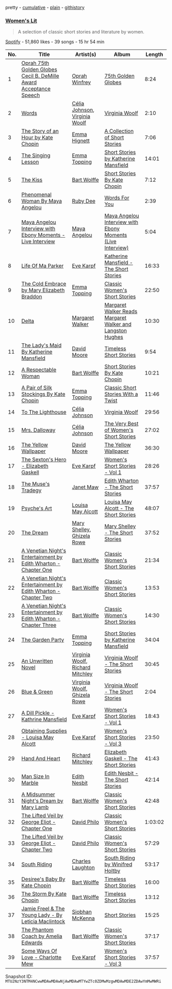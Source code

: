 pretty - [cumulative](/playlists/cumulative/37i9dQZF1DX5nERjWj1zmg.md) - [plain](/playlists/plain/37i9dQZF1DX5nERjWj1zmg) - [githistory](https://github.githistory.xyz/mackorone/spotify-playlist-archive/blob/main/playlists/plain/37i9dQZF1DX5nERjWj1zmg)

### [Women's Lit](https://open.spotify.com/playlist/37i9dQZF1DX5nERjWj1zmg)

> A selection of classic short stories and literature by women.

[Spotify](https://open.spotify.com/user/spotify) - 51,860 likes - 39 songs - 15 hr 54 min

| No. | Title | Artist(s) | Album | Length |
|---|---|---|---|---|
| 1 | [Oprah 75th Golden Globes Cecil B\. DeMille Award Acceptance Speech](https://open.spotify.com/track/1xGn1kNBQe21ZDBiQ8igBJ) | [Oprah Winfrey](https://open.spotify.com/artist/1pzHHVOWwwvu4IPWVle6RW) | [75th Golden Globes](https://open.spotify.com/album/0qkgX98Mjgslj9ycSEh8Ed) | 8:24 |
| 2 | [Words](https://open.spotify.com/track/0bs7ac80wvpNTuifsEi8lU) | [Célia Johnson](https://open.spotify.com/artist/3PEsPL7wyGPLAP0dXZnIMk), [Virginia Woolf](https://open.spotify.com/artist/6BW96bn7aMQW9idufxJGF9) | [Virginia Woolf](https://open.spotify.com/album/3PEF8BFogIYrgjuamAMAs8) | 2:10 |
| 3 | [The Story of an Hour by Kate Chopin](https://open.spotify.com/track/6VBeeF9gLCnh8aZEM8OFY9) | [Emma Hignett](https://open.spotify.com/artist/2I31OmKUbh6WRIX3mG2KzN) | [A Collection of Short Stories](https://open.spotify.com/album/0rZVUz9yyb9oc829lwLRFT) | 7:06 |
| 4 | [The Singing Lesson](https://open.spotify.com/track/1qq4ztwAtrs6hw5y7VmyyZ) | [Emma Topping](https://open.spotify.com/artist/3s7FQVBFjzA2tABAaqPiYe) | [Short Stories by Katherine Mansfield](https://open.spotify.com/album/7w8QyXlIkGEqxZRN0DTu7W) | 14:01 |
| 5 | [The Kiss](https://open.spotify.com/track/3ZFrwTN1xxqm2sDrCPL4XS) | [Bart Wolffe](https://open.spotify.com/artist/7tP8iG479D2GhVmZ8jKjSk) | [Short Stories By Kate Chopin](https://open.spotify.com/album/68zDlynf8EAXHmdojVfYY1) | 7:12 |
| 6 | [Phenomenal Woman By Maya Angelou](https://open.spotify.com/track/45hRiC1zMG0mIjZX83JYdt) | [Ruby Dee](https://open.spotify.com/artist/4h3T07QIlR7ws1Kclf0x6A) | [Words For You](https://open.spotify.com/album/7MN6GoQ07ePSs74gVZwUVc) | 2:39 |
| 7 | [Maya Angelou Interview with Ebony Moments \- Live Interview](https://open.spotify.com/track/3i5P8iTZNBjoccQm5jljsp) | [Maya Angelou](https://open.spotify.com/artist/4YgS09y0GhtNSu2ZLruk89) | [Maya Angelou Interview with Ebony Moments \(Live Interview\)](https://open.spotify.com/album/0fEhPkcpzvV3QAxpGojyt4) | 5:04 |
| 8 | [Life Of Ma Parker](https://open.spotify.com/track/2z7r7P10KoqE1crJunbUhU) | [Eve Karpf](https://open.spotify.com/artist/5qBGuyitasg6iGuo3MUpR7) | [Katherine Mansfield \- The Short Stories](https://open.spotify.com/album/1tGxY749EIe8zP9B5t7uEr) | 16:33 |
| 9 | [The Cold Embrace by Mary Elizabeth Braddon](https://open.spotify.com/track/5aoOfnLITg0Z5Ko03rrReD) | [Emma Topping](https://open.spotify.com/artist/3s7FQVBFjzA2tABAaqPiYe) | [Classic Women's Short Stories](https://open.spotify.com/album/4cSujrriUyHiLyVv1mZcqg) | 22:50 |
| 10 | [Delta](https://open.spotify.com/track/1T67VbijAaGf19NFhnA5Je) | [Margaret Walker](https://open.spotify.com/artist/4H2657mM3Y4j6ITcmHOf21) | [Margaret Walker Reads Margaret Walker and Langston Hughes](https://open.spotify.com/album/0mZUbPxXn3Zio2nlQrVMEC) | 10:30 |
| 11 | [The Lady's Maid By Katherine Mansfield](https://open.spotify.com/track/6stJSTvSoRCKh4vmjBf9pl) | [David Moore](https://open.spotify.com/artist/1w50KY0tLIblQTpeGbyYYE) | [Timeless Short Stories](https://open.spotify.com/album/0ZFNnNLuB2zqa74KjTAHwk) | 9:54 |
| 12 | [A Respectable Woman](https://open.spotify.com/track/1UqwiOtuiDB7It0gpgnHY3) | [Bart Wolffe](https://open.spotify.com/artist/7tP8iG479D2GhVmZ8jKjSk) | [Short Stories By Kate Chopin](https://open.spotify.com/album/68zDlynf8EAXHmdojVfYY1) | 10:21 |
| 13 | [A Pair of Silk Stockings By Kate Chopin](https://open.spotify.com/track/4Uy7a8FIQFgfQTSvg7Zzzh) | [Emma Topping](https://open.spotify.com/artist/3s7FQVBFjzA2tABAaqPiYe) | [Classic Short Stories With a Twist](https://open.spotify.com/album/0oCi8miXCt7z4DeY5Mw2i5) | 11:46 |
| 14 | [To The Lighthouse](https://open.spotify.com/track/6BON1U6eUmVnKypcA01EMT) | [Célia Johnson](https://open.spotify.com/artist/3PEsPL7wyGPLAP0dXZnIMk) | [Virginia Woolf](https://open.spotify.com/album/3PEF8BFogIYrgjuamAMAs8) | 29:56 |
| 15 | [Mrs\. Dalloway](https://open.spotify.com/track/1k9LeLAzVmUwluAvL7C10F) | [Célia Johnson](https://open.spotify.com/artist/3PEsPL7wyGPLAP0dXZnIMk) | [The Very Best of Women's Short Stories](https://open.spotify.com/album/4A7L0QE2nsIpbNKl6Fw1VY) | 27:02 |
| 16 | [The Yellow Wallpaper](https://open.spotify.com/track/4macfFatbEEGgZHWRAXyL1) | [David Moore](https://open.spotify.com/artist/1w50KY0tLIblQTpeGbyYYE) | [The Yellow Wallpaper](https://open.spotify.com/album/7500P4Mgk6chPJxC7Hu60f) | 36:30 |
| 17 | [The Sexton's Hero \- Elizabeth Gaskell](https://open.spotify.com/track/5ff6BedQUIPV7iB7bvi1Y3) | [Eve Karpf](https://open.spotify.com/artist/5qBGuyitasg6iGuo3MUpR7) | [Women's Short Stories \- Vol 1](https://open.spotify.com/album/1ojXJySkYMfqUSbYzArl5a) | 28:26 |
| 18 | [The Muse's Tradegy](https://open.spotify.com/track/34ZaS7Z81gZwVQdGDHIyem) | [Janet Maw](https://open.spotify.com/artist/13CEmnet0cV8RtoY1NxrXi) | [Edith Wharton \- The Short Stories](https://open.spotify.com/album/1JxHF93slNIlZe8mY8vuBo) | 37:57 |
| 19 | [Psyche's Art](https://open.spotify.com/track/6eeM6OklGEcRXxqw4jXd3s) | [Louisa May Alcott](https://open.spotify.com/artist/2nrOwOfPi788ITVo9RGiCX) | [Louisa May Alcott \- The Short Stories](https://open.spotify.com/album/4Wg4ikJDpFZW4psNNAyPl0) | 48:07 |
| 20 | [The Dream](https://open.spotify.com/track/6BJUdDgmpwHvAMVKAjOFYc) | [Mary Shelley](https://open.spotify.com/artist/6BsAGrET0hgt9jFafbP4Om), [Ghizela Rowe](https://open.spotify.com/artist/7CqQscIWxpvzFNI3TtaDHJ) | [Mary Shelley \- The Short Stories](https://open.spotify.com/album/4qSj97JRDm6fSPlcbmIPlf) | 37:52 |
| 21 | [A Venetian Night's Entertainment by Edith Wharton \- Chapter One](https://open.spotify.com/track/2iMqz7IeQHfh7IdWk1BU2O) | [Bart Wolffe](https://open.spotify.com/artist/7tP8iG479D2GhVmZ8jKjSk) | [Classic Women's Short Stories](https://open.spotify.com/album/4cSujrriUyHiLyVv1mZcqg) | 21:34 |
| 22 | [A Venetian Night's Entertainment by Edith Wharton \- Chapter Two](https://open.spotify.com/track/3Bu3feY34uOwAUAEB45CUb) | [Bart Wolffe](https://open.spotify.com/artist/7tP8iG479D2GhVmZ8jKjSk) | [Classic Women's Short Stories](https://open.spotify.com/album/4cSujrriUyHiLyVv1mZcqg) | 13:53 |
| 23 | [A Venetian Night's Entertainment by Edith Wharton \- Chapter Three](https://open.spotify.com/track/086uC54LQ2XSOq2BNnixhT) | [Bart Wolffe](https://open.spotify.com/artist/7tP8iG479D2GhVmZ8jKjSk) | [Classic Women's Short Stories](https://open.spotify.com/album/4cSujrriUyHiLyVv1mZcqg) | 14:30 |
| 24 | [The Garden Party](https://open.spotify.com/track/2jEZoq9bwKr7h1tygPOFGP) | [Emma Topping](https://open.spotify.com/artist/3s7FQVBFjzA2tABAaqPiYe) | [Short Stories by Katherine Mansfield](https://open.spotify.com/album/7w8QyXlIkGEqxZRN0DTu7W) | 34:04 |
| 25 | [An Unwritten Novel](https://open.spotify.com/track/6P0LHgfPUolusqZWRtTvu4) | [Virginia Woolf](https://open.spotify.com/artist/6BW96bn7aMQW9idufxJGF9), [Richard Mitchley](https://open.spotify.com/artist/7M1yWBfWH7ssn0t018BLvC) | [Virginia Woolf \- The Short Stories](https://open.spotify.com/album/42hPC8K7XSbDM5or0JHgkM) | 30:45 |
| 26 | [Blue & Green](https://open.spotify.com/track/7zxYEpPy4av7DA0jEgmHde) | [Virginia Woolf](https://open.spotify.com/artist/6BW96bn7aMQW9idufxJGF9), [Ghizela Rowe](https://open.spotify.com/artist/7CqQscIWxpvzFNI3TtaDHJ) | [Virginia Woolf \- The Short Stories](https://open.spotify.com/album/42hPC8K7XSbDM5or0JHgkM) | 2:04 |
| 27 | [A Dill Pickle \- Kathrine Mansfield](https://open.spotify.com/track/1mte1McGLpKjgd2XDWXvKx) | [Eve Karpf](https://open.spotify.com/artist/5qBGuyitasg6iGuo3MUpR7) | [Women's Short Stories \- Vol 1](https://open.spotify.com/album/1ojXJySkYMfqUSbYzArl5a) | 18:43 |
| 28 | [Obtaining Supplies \- Louisa May Alcott](https://open.spotify.com/track/0j5YeotbfUFpLyHg7vu3Il) | [Eve Karpf](https://open.spotify.com/artist/5qBGuyitasg6iGuo3MUpR7) | [Women's Short Stories \- Vol 3](https://open.spotify.com/album/00e4kDdD4K8YoyUixACQdC) | 23:50 |
| 29 | [Hand And Heart](https://open.spotify.com/track/0XXGzAui5eiXrTpKKgaONU) | [Richard Mitchley](https://open.spotify.com/artist/7M1yWBfWH7ssn0t018BLvC) | [Elizabeth Gaskell \- The Short Stories](https://open.spotify.com/album/0lQ7ipCjhwcVFyudIGoaLb) | 41:43 |
| 30 | [Man Size In Marble](https://open.spotify.com/track/74JIgXP8x3TlPkj8tCfnHG) | [Edith Nesbit](https://open.spotify.com/artist/3lQxoOegeJWXxVPlbCrjrz) | [Edith Nesbit \- The Short Stories](https://open.spotify.com/album/78DKhcHdkVNwtnzTtUwru5) | 42:14 |
| 31 | [A Midsummer Night's Dream by Mary Lamb](https://open.spotify.com/track/18i5tc7KHCJyfFp7IlQrKg) | [Bart Wolffe](https://open.spotify.com/artist/7tP8iG479D2GhVmZ8jKjSk) | [Classic Women's Short Stories](https://open.spotify.com/album/4cSujrriUyHiLyVv1mZcqg) | 42:48 |
| 32 | [The Lifted Veil by George Eliot \- Chapter One](https://open.spotify.com/track/5XYDUX4DILiYKanYSOi18h) | [David Philo](https://open.spotify.com/artist/1PY6JcH5JwOahx9uVwGMgV) | [Classic Women's Short Stories](https://open.spotify.com/album/4cSujrriUyHiLyVv1mZcqg) | 1:03:02 |
| 33 | [The Lifted Veil by George Eliot \- Chapter Two](https://open.spotify.com/track/1WILdxbkJIOLwe1rzC1bm4) | [David Philo](https://open.spotify.com/artist/1PY6JcH5JwOahx9uVwGMgV) | [Classic Women's Short Stories](https://open.spotify.com/album/4cSujrriUyHiLyVv1mZcqg) | 57:29 |
| 34 | [South Riding](https://open.spotify.com/track/42GWoIbtf8X05PC5NgLMWJ) | [Charles Laughton](https://open.spotify.com/artist/74evDUMRVybeiMz6DJhSDs) | [South Riding by Winifred Holtby](https://open.spotify.com/album/1t6HoBmG4TEdPdXQ8H6ZSp) | 53:17 |
| 35 | [Desiree's Baby By Kate Chopin](https://open.spotify.com/track/0WjM1Vcl0TOQDXWKLq3vkE) | [Bart Wolffe](https://open.spotify.com/artist/7tP8iG479D2GhVmZ8jKjSk) | [Timeless Short Stories](https://open.spotify.com/album/0ZFNnNLuB2zqa74KjTAHwk) | 16:00 |
| 36 | [The Storm By Kate Chopin](https://open.spotify.com/track/7MCWxO1knxye25Q3zF8fzX) | [Bart Wolffe](https://open.spotify.com/artist/7tP8iG479D2GhVmZ8jKjSk) | [Timeless Short Stories](https://open.spotify.com/album/0ZFNnNLuB2zqa74KjTAHwk) | 13:12 |
| 37 | [Jamie Freel & The Young Lady \- By Leticia Maclintock](https://open.spotify.com/track/4NNHvgsMLwj2DBdp2a3ht4) | [Siobhan McKenna](https://open.spotify.com/artist/7yZVzjpziXqnNokrY4SM6A) | [Short Stories](https://open.spotify.com/album/5AVdl5FKD7L4n0Z8hLj4C4) | 15:25 |
| 38 | [The Phantom Coach by Amelia Edwards](https://open.spotify.com/track/63l4tBp35V4y5Hc7KCznSz) | [Bart Wolffe](https://open.spotify.com/artist/7tP8iG479D2GhVmZ8jKjSk) | [Classic Women's Short Stories](https://open.spotify.com/album/4cSujrriUyHiLyVv1mZcqg) | 37:17 |
| 39 | [Some Ways Of Love \- Charlotte Mew](https://open.spotify.com/track/1pqT8L4vh7S42CrhaerANp) | [Eve Karpf](https://open.spotify.com/artist/5qBGuyitasg6iGuo3MUpR7) | [Women's Short Stories \- Vol 3](https://open.spotify.com/album/00e4kDdD4K8YoyUixACQdC) | 37:57 |

Snapshot ID: `MTU2NzY3NTM4NCwwMDAwMDAwNjAwMDAwMTYwZTc0ZDMwMzgwMDAwMDE2ZDAwYmMwMWRi`
